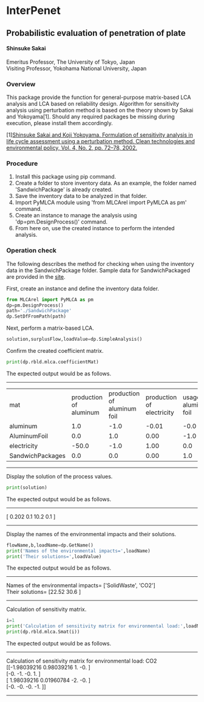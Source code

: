 # InterPenet
## Probabilistic evaluation of penetration of plate
#### Shinsuke Sakai   
 Emeritus Professor, The University of Tokyo, Japan   
 Visiting Professor, Yokohama National University, Japan

 ### Overview
This package provide the function for general-purpose matrix-based LCA analysis and LCA based on reliability design. Algorithm for sensitivity analysis using perturbation method is based on the theory shown by Sakai and Yokoyama[1]. 
Should any required packages be missing during execution, please install them accordingly. 

[1][Shinsuke Sakai and Koji Yokoyama. Formulation of sensitivity analysis in life cycle assessment using a
perturbation method. Clean technologies and environmental policy, Vol. 4, No. 2, pp. 72–78, 2002.](https://link.springer.com/article/10.1007/s10098-002-0150-2) 

### Procedure
1. Install this package using pip command.
1. Create a folder to store inventory data. As an example, the folder named 'SandwichPackage' is already created.
1. Save the inventory data to be analyzed in that folder.
1. Import PyMLCA module using 'from MLCArel import PyMLCA as pm' command.
1. Create an instance to manage the analysis using 'dp=pm.DesignProcess()' command.
1. From here on, use the created instance to perform the intended analysis.

### Operation check
The following describes the method for checking when using the inventory data in the SandwichPackage folder. Sample data for SandwichPackaged are provided in the [site](https://github.com/ShinsukeSakai0321/PyMLCA).

First, create an instance and define the inventory data folder.
```python
from MLCArel import PyMLCA as pm
dp=pm.DesignProcess()
path='./SandwichPackage'
dp.SetDfFromPath(path)
```
Next, perform a matrix-based LCA.
```python
solution,surplusFlow,loadValue=dp.SimpleAnalysis()
```
Confirm the created coefficient matrix.
```python
print(dp.rbld.mlca.coefficientMat)
```
The expected output would be as follows.
***
<table style="border-collapse: collapse;">
  <tr>
    <td style="border: none;"> mat</td>
    <td style="border: none;">production of aluminum</td>
    <td style="border: none;">production of aluminum foil</td>
    <td style="border: none;">production of electricity</td>
    <td style="border: none;">usage of aluminum foil</td>
  </tr>
  <tr>
    <td style="border: none;">aluminum </td>
    <td style="border: none;">1.0</td>
    <td style="border: none;">-1.0</td>
    <td style="border: none;">-0.01</td>
    <td style="border: none;">-0.0</td>
  </tr>
  <tr>
    <td style="border: none;">AluminumFoil </td>
    <td style="border: none;">0.0</td>
    <td style="border: none;">1.0</td>
    <td style="border: none;">0.00</td>
    <td style="border: none;">-1.0</td>
  </tr>
    <tr>
    <td style="border: none;">electricity </td>
    <td style="border: none;">-50.0</td>
    <td style="border: none;">-1.0</td>
    <td style="border: none;">1.00</td>
    <td style="border: none;">0.0</td>
  </tr>
    <tr>
    <td style="border: none;">SandwichPackages </td>
    <td style="border: none;">0.0</td>
    <td style="border: none;">0.0</td>
    <td style="border: none;">0.00</td>
    <td style="border: none;">1.0</td>
  </tr>
</table>

***
Display the solution of the process values.
```python
print(solution)
```
The expected output would be as follows. 
***   
[ 0.202  0.1   10.2    0.1  ]
***   
Display the names of the environmental impacts and their solutions.
```python
flowName,b,loadName=dp.GetName()
print('Names of the environmental impacts=',loadName)
print('Their solutions=',loadValue)
```
The expected output would be as follows. 
*** 
Names of the environmental impacts= ['SolidWaste', 'CO2']   
Their solutions= [22.52 30.6 ] 
***  
Calculation of sensitivity matrix.
```python
i=1
print('Calculation of sensitivity matrix for environmental load:',loadName[i])
print(dp.rbld.mlca.Smat(i))
```
The expected output would be as follows.   
***
Calculation of sensitivity matrix for environmental load: CO2   
[[-1.98039216  0.98039216  1.         -0.        ]   
 [-0.         -1.         -0.          1.        ]   
 [ 1.98039216  0.01960784 -2.         -0.        ]   
 [-0.         -0.         -0.         -1.        ]]   

***







